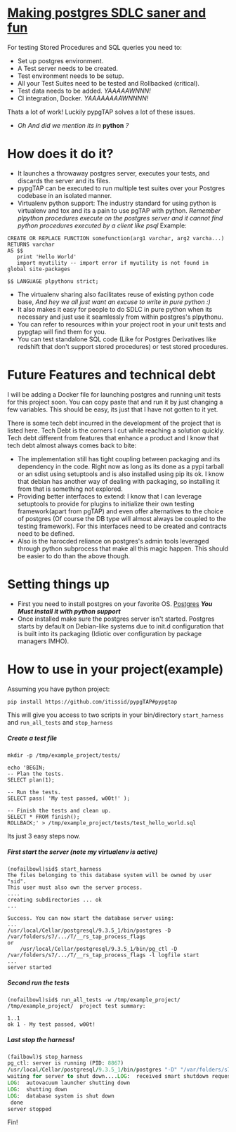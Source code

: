 [Making postgres SDLC saner and fun](https://github.com/itissid/pypgTAP#pypgtap)
=====
For testing Stored Procedures and SQL queries you need to:
- Set up postgres environment.
- A Test server needs to be created. 
- Test environment needs to be setup.
- All your Test Suites need to be tested and Rollbacked (critical).
- Test data needs to be added. *YAAAAAWNNN!*
- CI integration, Docker. *YAAAAAAAAWNNNN!*

Thats a lot of work! Luckily pypgTAP solves a lot of these issues.
- *Oh And did we mention its in* **python** *?*


How does it do it?
=====
- It launches a throwaway postgres server, executes your tests, and discards the server and its files.
- pypgTAP can be executed to run multiple test suites over your Postgres codebase in an isolated manner.
- Virtualenv python support: The industry standard for using python is virtualenv and tox and its a pain to use pgTAP
 with python.
   *Remember plpython procedures execute on the postgres server and it cannot find python procedures executed by a
client like psql* Example:

```
CREATE OR REPLACE FUNCTION somefunction(arg1 varchar, arg2 varcha...)
RETURNS varchar
AS $$
   print 'Hello World'
   import myutility -- import error if myutility is not found in global site-packages

$$ LANGUAGE plpythonu strict;
```
 - The virtualenv sharing also facilitates reuse of existing python code base, *And hey we all just want an excuse to write in pure python :)*
 - It also makes it easy for people to do SDLC in pure python when its necessary and just use it seamlessly from within postgres's plpythonu.
 - You can refer to resources within your project root in your unit tests and pypgtap will find them for you.
 - You can test standalone SQL code (Like for Postgres Derivatives like redshift that don't support stored procedures) or test stored procedures.

Future Features and technical debt
=====
I will be adding a Docker file for launching postgres and running unit tests for this project soon. You can copy paste that and run it by just changing a few variables. This should be easy, its just that I have not gotten to it yet.

There is some tech debt incurred in the development of the project that is listed here. Tech Debt is the corners I cut while reaching a solution quickly. Tech debt different from features that enhance a product and I know that tech debt almost always comes back to bite:
- The implementation still has tight coupling between packaging and its dependency in the code. Right now as long as its done as a pypi tarball or an sdist using setuptools and is also installed using pip its ok. I know that debian has another way of dealing with packaging, so installing it from that is something not explored.
- Providing better interfaces to extend: I know that I can leverage setuptools to provide for plugins to initialize their own testing framework(apart from pgTAP)  and even offer alternatives to the choice of postgres (Of course the DB type will almost always be coupled to the testing framework). For this interfaces need to be created and contracts need to be defined.
- Also is the harocded reliance on postgres's admin tools leveraged through python subprocess that make all this magic happen. This should be easier to do than the above though.

Setting things up
=====
- First you need to install postgres on your favorite OS. [Postgres](http://www.postgresql.org/download/macosx/)
***You Must install it with python support***
- Once installed make sure the postgres server isn't started. Postgres starts by default on Debian-like systems
due to init.d configuration that is built into its packaging (Idiotic over configuration by package managers IMHO).

How to use in your project(example)
=====
Assuming you have python project:
```
pip install https://github.com/itissid/pypgTAP#pypgtap
```
This will give you access to two scripts in your bin/directory
`start_harness` and `run_all_tests` and `stop_harness`

##### Create a test file
```
mkdir -p /tmp/example_project/tests/

echo 'BEGIN;
-- Plan the tests.
SELECT plan(1);

-- Run the tests.
SELECT pass( 'My test passed, w00t!' );

-- Finish the tests and clean up.
SELECT * FROM finish();
ROLLBACK;' > /tmp/example_project/tests/test_hello_world.sql
```

Its just 3 easy steps now.

##### First start the server (note my virtualenv is active)

```
(nofailbowl)sid$ start_harness
The files belonging to this database system will be owned by user "sid".
This user must also own the server process.
....
creating subdirectories ... ok
...

Success. You can now start the database server using:
...
/usr/local/Cellar/postgresql/9.3.5_1/bin/postgres -D /var/folders/s7/.../T/__rs_tap_process_flags
or
    /usr/local/Cellar/postgresql/9.3.5_1/bin/pg_ctl -D /var/folders/s7/.../T/__rs_tap_process_flags -l logfile start
...
server started
```
##### Second run the tests

```
(nofailbowl)sid$ run_all_tests -w /tmp/example_project/
/tmp/example_project/  project test summary:

1..1
ok 1 - My test passed, w00t!

```

##### Last stop the harness!
```f
(failbowl)$ stop_harness
pg_ctl: server is running (PID: 8867)
/usr/local/Cellar/postgresql/9.3.5_1/bin/postgres "-D" "/var/folders/s7/.../T/__rs_tap_process_flags" "-h" "localhost" "-k" "/tmp"
waiting for server to shut down....LOG:  received smart shutdown request
LOG:  autovacuum launcher shutting down
LOG:  shutting down
LOG:  database system is shut down
 done
server stopped
```

Fin!

